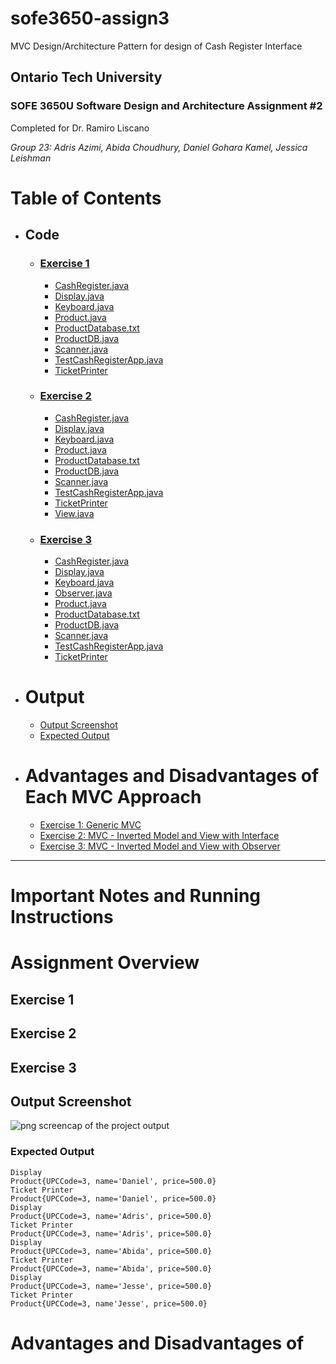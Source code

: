 # sofe3650-assign3
MVC Design/Architecture Pattern for design of Cash Register Interface

## Ontario Tech University 
### SOFE 3650U Software Design and Architecture Assignment #2 
Completed for Dr. Ramiro Liscano

_Group 23: Adris Azimi, Abida Choudhury, Daniel Gohara Kamel, Jessica Leishman_
# Table of Contents
- ## Code
    - ### [Exercise 1](https://github.com/jessica-leishman/sofe3650-assign3/tree/main/Exercise%201)
        - [CashRegister.java](https://github.com/jessica-leishman/sofe3650-assign3/blob/main/Exercise%201/CashRegister.java)
        - [Display.java](https://github.com/jessica-leishman/sofe3650-assign3/blob/main/Exercise%201/Display.java)
        - [Keyboard.java](https://github.com/jessica-leishman/sofe3650-assign3/blob/main/Exercise%201/Keyboard.java)
        - [Product.java](https://github.com/jessica-leishman/sofe3650-assign3/blob/main/Exercise%201/Product.java)
        - [ProductDatabase.txt](https://github.com/jessica-leishman/sofe3650-assign3/blob/main/Exercise%201/ProductDatabase.txt)
        - [ProductDB.java](https://github.com/jessica-leishman/sofe3650-assign3/blob/main/Exercise%201/ProductDB.java)
        - [Scanner.java](https://github.com/jessica-leishman/sofe3650-assign3/blob/main/Exercise%201/Scanner.java)
        - [TestCashRegisterApp.java](https://github.com/jessica-leishman/sofe3650-assign3/blob/main/Exercise%201/TestCashRegisterApp.java)
        - [TicketPrinter](https://github.com/jessica-leishman/sofe3650-assign3/blob/main/Exercise%201/TicketPrinter.java)
    - ### [Exercise 2](https://github.com/jessica-leishman/sofe3650-assign3/tree/main/Exercise%202)
        - [CashRegister.java](https://github.com/jessica-leishman/sofe3650-assign3/blob/main/Exercise%202/CashRegister.java)
        - [Display.java](https://github.com/jessica-leishman/sofe3650-assign3/blob/main/Exercise%202/Display.java)
        - [Keyboard.java](https://github.com/jessica-leishman/sofe3650-assign3/blob/main/Exercise%202/Keyboard.java)
        - [Product.java](https://github.com/jessica-leishman/sofe3650-assign3/blob/main/Exercise%202/Product.java)
        - [ProductDatabase.txt](https://github.com/jessica-leishman/sofe3650-assign3/blob/main/Exercise%202/ProductDatabase.txt)
        - [ProductDB.java](https://github.com/jessica-leishman/sofe3650-assign3/blob/main/Exercise%202/ProductDB.java)
        - [Scanner.java](https://github.com/jessica-leishman/sofe3650-assign3/blob/main/Exercise%202/Scanner.java)
        - [TestCashRegisterApp.java](https://github.com/jessica-leishman/sofe3650-assign3/blob/main/Exercise%202/TestCashRegisterApp.java)
        - [TicketPrinter](https://github.com/jessica-leishman/sofe3650-assign3/blob/main/Exercise%202/TicketPrinter.java)
        - [View.java](https://github.com/jessica-leishman/sofe3650-assign3/blob/main/Exercise%202/View.java)
    - ### [Exercise 3](https://github.com/jessica-leishman/sofe3650-assign3/tree/main/Exercise%203)
        - [CashRegister.java](https://github.com/jessica-leishman/sofe3650-assign3/blob/main/Exercise%203/CashRegister.java)
        - [Display.java](https://github.com/jessica-leishman/sofe3650-assign3/blob/main/Exercise%203/Display.java)
        - [Keyboard.java](https://github.com/jessica-leishman/sofe3650-assign3/blob/main/Exercise%203/Keyboard.java)
        - [Observer.java](https://github.com/jessica-leishman/sofe3650-assign3/blob/main/Exercise%203/Observer.java)
        - [Product.java](https://github.com/jessica-leishman/sofe3650-assign3/blob/main/Exercise%203/Product.java)
        - [ProductDatabase.txt](https://github.com/jessica-leishman/sofe3650-assign3/blob/main/Exercise%203/ProductDatabase.txt)
        - [ProductDB.java](https://github.com/jessica-leishman/sofe3650-assign3/blob/main/Exercise%203/ProductDB.java)
        - [Scanner.java](https://github.com/jessica-leishman/sofe3650-assign3/blob/main/Exercise%203/Scanner.java)
        - [TestCashRegisterApp.java](https://github.com/jessica-leishman/sofe3650-assign3/blob/main/Exercise%203/TestCashRegisterApp.java)
        - [TicketPrinter](https://github.com/jessica-leishman/sofe3650-assign3/blob/main/Exercise%203/TicketPrinter.java) 
- # Output
  -  [Output Screenshot]()
  -  [Expected Output]()

- # Advantages and Disadvantages of Each MVC Approach
  - [Exercise 1: Generic MVC]()
  - [Exercise 2: MVC - Inverted Model and View with Interface]()
  - [Exercise 3: MVC - Inverted Model and View with Observer]()
     
     
---


# Important Notes and Running Instructions


# Assignment Overview
## Exercise 1


## Exercise 2


## Exercise 3


## Output Screenshot
![png screencap of the project output](https://github.com/jessica-leishman/sofe3650-assign3/blob/main/TestCashRegisterAppOutput.png)

### Expected Output
```
Display
Product{UPCCode=3, name='Daniel', price=500.0}
Ticket Printer
Product{UPCCode=3, name='Daniel', price=500.0}
Display
Product{UPCCode=3, name='Adris', price=500.0}
Ticket Printer
Product{UPCCode=3, name='Adris', price=500.0}
Display
Product{UPCCode=3, name='Abida', price=500.0}
Ticket Printer
Product{UPCCode=3, name='Abida', price=500.0}
Display
Product{UPCCode=3, name='Jesse', price=500.0}
Ticket Printer
Product{UPCCode=3, name'Jesse', price=500.0}
```
# Advantages and Disadvantages of 

